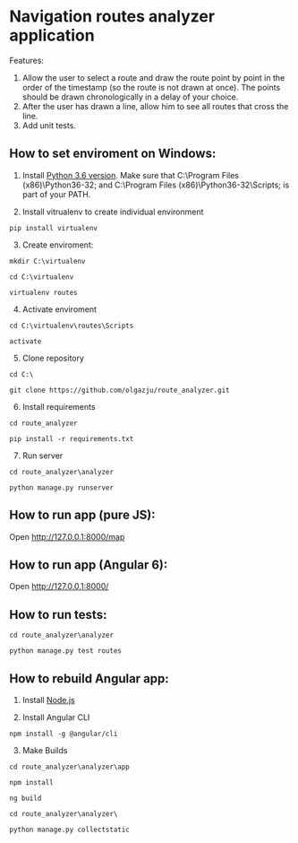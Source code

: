 # Navigation routes analyzer application

Features:
1. Allow the user to select a route and draw the route point by point in the order of the timestamp (so the
route is not drawn at once). The points should be drawn chronologically in a delay of your choice.
2. After the user has drawn a line, allow him to see all routes that cross the line.
3. Add unit tests.

## How to set enviroment on Windows:
 1. Install [Python 3.6 version](https://www.python.org/downloads/release/python-360/). 
Make sure that C:\Program Files (x86)\Python36-32; and C:\Program Files (x86)\Python36-32\Scripts; is part of your PATH.

 2. Install vitrualenv to create individual environment
 
`pip install virtualenv`

 3. Create enviroment:
 

`mkdir C:\virtualenv`

`cd C:\virtualenv`

`virtualenv routes`

 4. Activate enviroment
 
`cd C:\virtualenv\routes\Scripts`

`activate`

 5. Clone repository
 
 `cd C:\`

 `git clone https://github.com/olgazju/route_analyzer.git`

 6. Install requirements
 
`cd route_analyzer`

`pip install -r requirements.txt`

7. Run server

`cd route_analyzer\analyzer`

`python manage.py runserver`

## How to run app (pure JS):

Open http://127.0.0.1:8000/map

## How to run app (Angular 6):

Open http://127.0.0.1:8000/

## How to run tests:

`cd route_analyzer\analyzer`

`python manage.py test routes`

## How to rebuild Angular app:

1. Install [Node.js](https://nodejs.org/en/)

2. Install Angular CLI

`npm install -g @angular/cli`

3. Make Builds

`cd route_analyzer\analyzer\app`

`npm install`

`ng build`

`cd route_analyzer\analyzer\`

`python manage.py collectstatic`
